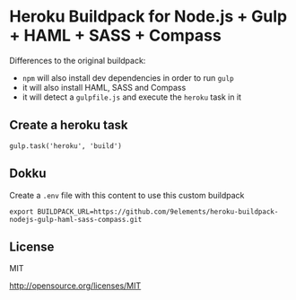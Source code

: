 # Heroku Buildpack for Node.js + Gulp + HAML + SASS + Compass

Differences to the original buildpack:

- `npm` will also install dev dependencies in order to run `gulp`
- it will also install HAML, SASS and Compass
- it will detect a `gulpfile.js` and execute the `heroku` task in it

## Create a heroku task

```
gulp.task('heroku', 'build')
```

## Dokku

Create a `.env` file with this content to use this custom buildpack

```
export BUILDPACK_URL=https://github.com/9elements/heroku-buildpack-nodejs-gulp-haml-sass-compass.git
```

## License

MIT

http://opensource.org/licenses/MIT
